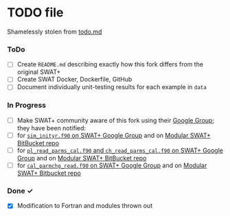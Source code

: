 # TODO file
Shamelessly stolen from [todo.md](https://raw.githubusercontent.com/todomd/todo.md/master/TODO.md)

### ToDo

- [ ] Create `README.md` describing exactly how this fork differs from the original SWAT+
- [ ] Create SWAT Docker, Dockerfile, GitHub
- [ ] Document individually unit-testing results for each example in `data`

### In Progress

- [ ] Make SWAT+ community aware of this fork using their [Google Group](https://groups.google.com/g/swatplus/c/kAjxL2ZbMJ0/m/SQrsK_iLAQAJ); they have been notified:
- [ ] for [`sim_inityr.f90` on SWAT+ Google Group](https://groups.google.com/g/swatplus/c/vxabH_vGcLw) and on [Modular SWAT+ BitBucket repo](https://bitbucket.org/blacklandgrasslandmodels/modular_swatplus/issues/12/modular-swat-sim_inityrf90-define-lai_yrmx)
- [ ] for [`pl_read_parms_cal.f90` and `ch_read_parms_cal.f90` on SWAT+ Google Group](https://groups.google.com/g/swatplus/c/M4eLJ3s6lXE) and on [Modular SWAT+ BitBucket repo](https://bitbucket.org/blacklandgrasslandmodels/modular_swatplus/issues/11/modular-swat-pl_read_parms_calf90-iihru)
- [ ] for [`cal_parmchg_read.f90` on SWAT+ Google Group](https://groups.google.com/g/swatplus/c/6FCmHefStCw) and on [Modular SWAT+ Bitbucket repo](https://bitbucket.org/blacklandgrasslandmodels/modular_swatplus/issues/10/cal_parmchg_readf90-elem_cnt-not-allocated)

### Done ✓

- [x] Modification to Fortran and modules thrown out
